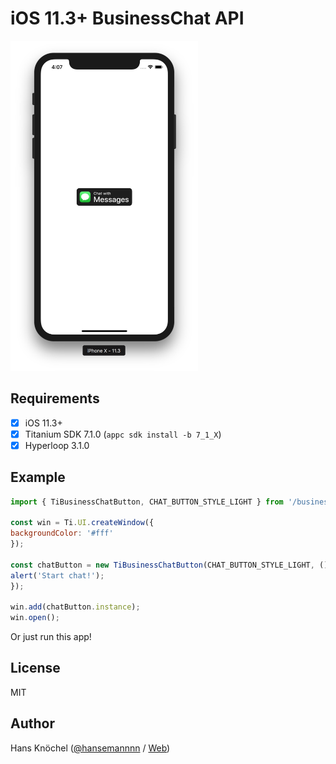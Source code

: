 # iOS 11.3+ BusinessChat API

<img src="screenshot.png" width="300" alt="iOS 11.3 BusinessChat API" />

## Requirements

- [x] iOS 11.3+
- [x] Titanium SDK 7.1.0 (`appc sdk install -b 7_1_X`)
- [x] Hyperloop 3.1.0

## Example

```js
import { TiBusinessChatButton, CHAT_BUTTON_STYLE_LIGHT } from '/business-chat';

const win = Ti.UI.createWindow({
backgroundColor: '#fff'
});

const chatButton = new TiBusinessChatButton(CHAT_BUTTON_STYLE_LIGHT, () => {
alert('Start chat!');
});

win.add(chatButton.instance);
win.open();
```

Or just run this app!

## License

MIT

## Author

Hans Knöchel ([@hansemannnn](https://twitter.com/hansemannnn) / [Web](http://hans-knoechel.de))
